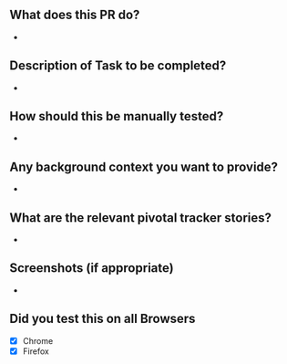 ## What does this PR do?
- 

## Description of Task to be completed?
- 

## How should this be manually tested?
- 

## Any background context you want to provide?
- 

## What are the relevant pivotal tracker stories?
- 

## Screenshots (if appropriate)
- 

## Did you test this on all Browsers
 - [x] Chrome
 - [x] Firefox